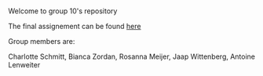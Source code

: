 #
Welcome to group 10's repository

The final assignement can be found [here](hackathon)

Group members are:

Charlotte Schmitt, 
Bianca Zordan, 
Rosanna Meijer, 
Jaap Wittenberg, 
Antoine Lenweiter


